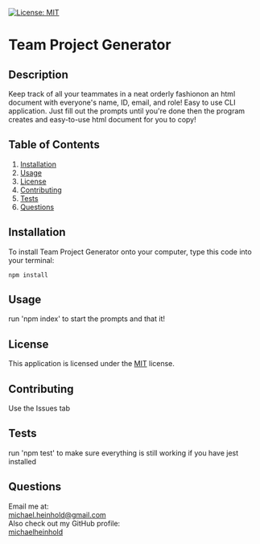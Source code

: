 [![License: MIT](https://img.shields.io/badge/License-MIT-yellow.svg)](https://opensource.org/licenses/MIT)
  # Team Project Generator
  ## Description
  Keep track of all your teammates in a neat orderly fashionon an html document with everyone's name, ID, email, and role! Easy to use CLI application. Just fill out the prompts until you're done then the program creates and easy-to-use html document for you to copy! 
  ## Table of Contents
  1. [Installation](#installation)
  2. [Usage](#usage)
  3. [License](#license)
  4. [Contributing](#contributing)
  5. [Tests](#tests)
  6. [Questions](#questions)

  ## Installation
  To install Team Project Generator onto your computer, type this code into your terminal:
  ```
  npm install
  ```

  ## Usage
  run 'npm index' to start the prompts and that it!

  ## License
  
  This application is licensed under the [MIT](https://spdx.org/licenses/MIT.html) license.
  
  ## Contributing
  Use the Issues tab

  ## Tests
  run 'npm test' to make sure everything is still working if you have jest installed

  ## Questions
  Email me at: \
  [michael.heinhold@gmail.com](michael.heinhold@gmail.com)\
  Also check out my GitHub profile:\
  [michaelheinhold](https://github.com/michaelheinhold)